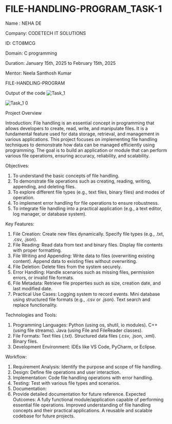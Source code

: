 # FILE-HANDLING-PROGRAM_TASK-1

Name : NEHA DE

Company: CODETECH IT SOLUTIONS

ID: CTO8MCG

Domain: C programming

Duration: January 15th, 2025 to February 15th, 2025

Mentor: Neela Santhosh Kumar

FILE-HANDLING-PROGRAM

Output of the code 
![Task_1](https://github.com/user-attachments/assets/c0d8a651-2946-4a62-b4de-7fa5e273275f)

![Task_1 0](https://github.com/user-attachments/assets/a32ec52b-0b95-42da-8ed9-b175a227dc97)


Project Overview


Introduction: File handling is an essential concept in programming that allows developers to create, read, write, and manipulate files. It is a fundamental feature used for data storage, retrieval, and management in various applications.
This project focuses on implementing file handling techniques to demonstrate how data can be managed efficiently using programming. The goal is to build an application or module that can perform various file operations, ensuring accuracy, reliability, and scalability.

Objectives:
1. To understand the basic concepts of file handling.
2. To demonstrate file operations such as creating, reading, writing, appending, and deleting files.
3. To explore different file types (e.g., text files, binary files) and modes of operation.
4. To implement error handling for file operations to ensure robustness.
5. To integrate file handling into a practical application (e.g., a text editor, log manager, or database system).

Key Features:
1. File Creation:
Create new files dynamically.
Specify file types (e.g., .txt, .csv, .json).
2. File Reading:
Read data from text and binary files.
Display file contents with proper formatting.
3. File Writing and Appending:
Write data to files (overwriting existing content).
Append data to existing files without overwriting.
4. File Deletion:
Delete files from the system securely.
5. Error Handling:
Handle scenarios such as missing files, permission errors, or invalid file formats.
6. File Metadata:
Retrieve file properties such as size, creation date, and last modified date.
7. Practical Use Cases:
Logging system to record events.
Mini database using structured file formats (e.g., .csv or .json).
Text search and replace functionality.

Technologies and Tools:
1. Programming Languages:
Python (using os, shutil, io modules).
C++ (using file streams).
Java (using File and FileReader classes).
2. File Formats:
Text files (.txt).
Structured data files (.csv, .json, .xml).
Binary files.
3. Development Environment:
IDEs like VS Code, PyCharm, or Eclipse.

Workflow:
1. Requirement Analysis:
Identify the purpose and scope of file handling.
2. Design:
Define file operations and user interaction.
3. Implementation:
Code file handling operations with error handling.
4. Testing:
Test with various file types and scenarios.
5. Documentation:
6. Provide detailed documentation for future reference.
Expected Outcomes:
A fully functional module/application capable of performing essential file operations.
Improved understanding of file handling concepts and their practical applications.
A reusable and scalable codebase for future projects.
